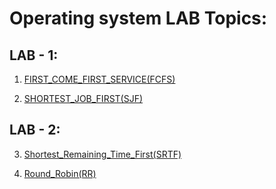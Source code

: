 # Operating system LAB Topics:

## LAB - 1:

1.  [FIRST_COME_FIRST_SERVICE(FCFS)](https://github.com/saimhasan10/Operating_system_LAB/tree/main/LAB_1/with_input_File/FCFS)

2.  [SHORTEST_JOB_FIRST(SJF)](https://github.com/saimhasan10/Operating_system_LAB/tree/main/LAB_1/with_input_File/SJF)

## LAB - 2:

3.  [Shortest_Remaining_Time_First(SRTF)]()

4.  [Round_Robin(RR)]()
